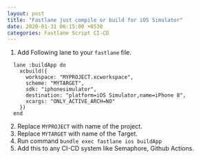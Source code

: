 ```yaml
---
layout: post
title: "Fastlane just compile or build for iOS Simulator"
date: 2020-01-31 06:15:00 +0530
categories: Fastlane Script CI-CD
---
```


1. Add Following lane to your `fastlane` file.

```
  lane :buildApp do
    xcbuild({
      workspace: "MYPROJECT.xcworkspace",
      scheme: "MYTARGET",
      sdk: "iphonesimulator",
      destination: "platform=iOS Simulator,name=iPhone 8",
      xcargs: "ONLY_ACTIVE_ARCH=NO"
    })
  end
```

2. Replace `MYPROJECT` with name of the project.
3. Replace `MYTARGET` with name of the Target.
4. Run command `bundle exec fastlane ios buildApp`
5. Add this to any CI-CD system like Semaphore, Github Actions.

